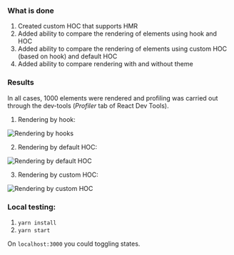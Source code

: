 ### What is done
1) Created custom HOC that supports HMR
2) Added ability to compare the rendering of elements using hook and HOC
3) Added ability to compare the rendering of elements using custom HOC (based on hook) and default HOC
4) Added ability to compare rendering with and without theme
### Results
In all cases, 1000 elements were rendered and profiling was carried out through the dev-tools (*Profiler* tab of React Dev Tools).
1) Rendering by hook:

![Rendering by hooks](https://capella.pics/05731a0b-0c6f-4d24-9eb1-6ed67295dda9.jpg)

2) Rendering by default HOC:

![Rendering by default HOC](https://capella.pics/56fe8c5d-5fa0-4278-92ba-2b06f18c1931.jpg)

3) Rendering by custom HOC:
  
![Rendering by custom HOC](https://capella.pics/f756c959-e1cc-4615-943a-4c055de229a5.jpg)
### Local testing:
1) `yarn install`
2) `yarn start`
  
On `localhost:3000` you could toggling states.